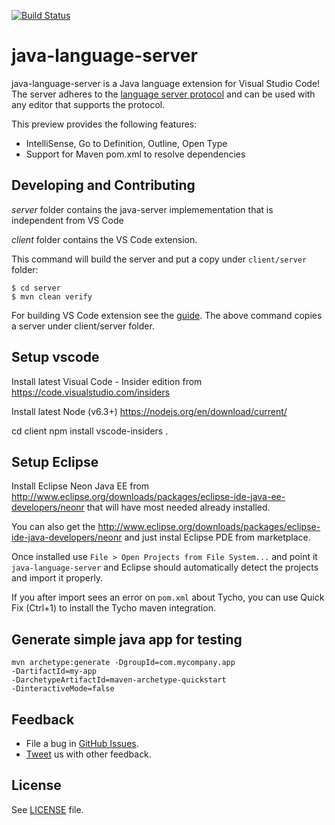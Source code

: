 [![Build Status](https://travis-ci.org/gorkem/java-language-server.svg?branch=master)](https://travis-ci.org/gorkem/java-language-server)

java-language-server 
=====================

java-language-server is a Java language extension for Visual Studio Code!
The server adheres to the [language server protocol](https://github.com/Microsoft/language-server-protocol) 
and can be used with any editor that supports the protocol.  

This preview provides the following features:
* IntelliSense, Go to Definition, Outline, Open Type
* Support for Maven pom.xml to resolve dependencies


Developing and Contributing
----------------------------

*server* folder contains the java-server implemementation that is independent from VS Code

*client* folder contains the VS Code extension. 

This command will build the server and put a copy under `client/server` folder:
    
    $ cd server
    $ mvn clean verify 


For building VS Code extension see the [guide](https://code.visualstudio.com/docs/extensions/overview).
The above command copies a server under client/server folder.

Setup vscode
-----------

Install latest Visual Code - Insider edition from
https://code.visualstudio.com/insiders

Install latest Node (v6.3+) https://nodejs.org/en/download/current/

   cd client
   npm install
   vscode-insiders .
 
 
Setup Eclipse
-----------

Install Eclipse Neon Java EE from
http://www.eclipse.org/downloads/packages/eclipse-ide-java-ee-developers/neonr
that will have most needed already installed.

You can also get the
http://www.eclipse.org/downloads/packages/eclipse-ide-java-developers/neonr
and just instal Eclipse PDE from marketplace.

Once installed use `File > Open Projects from File System...` and
point it `java-language-server` and Eclipse should automatically
detect the projects and import it properly.

If you after import sees an error on `pom.xml` about Tycho, you can use Quick Fix
(Ctrl+1) to install the Tycho maven integration.

Generate simple java app for testing
-------------------------------

    mvn archetype:generate -DgroupId=com.mycompany.app
    -DartifactId=my-app
    -DarchetypeArtifactId=maven-archetype-quickstart
    -DinteractiveMode=false


Feedback
---------

* File a bug in [GitHub Issues](https://github.com/gorkem/java-language-server/issues).
* [Tweet](https://twitter.com/GorkemErcan) us with other feedback.


License
-------
See [LICENSE](LICENSE) file.

